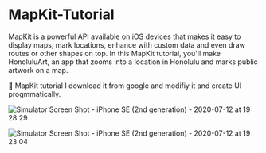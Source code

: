# MapKit-Tutorial

MapKit is a powerful API available on iOS devices that makes it easy to display maps, mark locations, enhance with custom data and even draw routes or other shapes on top. In this MapKit tutorial, you'll make HonoluluArt, an app that zooms into a location in Honolulu and marks public artwork on a map.

🔘 MapKit tutorial I download it from google and modifiy it and create UI progmmatically.

![Simulator Screen Shot - iPhone SE (2nd generation) - 2020-07-12 at 19 28 29](https://user-images.githubusercontent.com/46062128/87266180-79b1be00-c479-11ea-9cd8-5888466d8737.png)


![Simulator Screen Shot - iPhone SE (2nd generation) - 2020-07-12 at 19 23 04](https://user-images.githubusercontent.com/46062128/87266319-cc8b7580-c479-11ea-96a9-bc6e95dee7ff.png)
